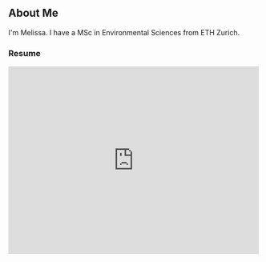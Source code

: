 ## About Me

I'm Melissa. I have a MSc in Environmental Sciences from ETH Zurich. 

### Resume

<embed src=" https://docs.google.com/viewer?url=https://drive.google.com/file/d/1oDfL-_NG_q5dfsxgR2rZ9pN5FB0pSqOv/view?usp=sharing" width="500" height="375">
